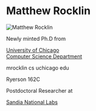 
Matthew Rocklin
===============

![Matthew Rocklin](/trainselfphoto_small.jpg)

Newly minted Ph.D from

[University of Chicago<br>
Computer Science Department](http://cs.uchicago.edu/)

mrocklin cs uchicago edu

Ryerson 162C

Postdoctoral Researcher at 

[Sandia National Labs](http://www.sandia.gov/)


